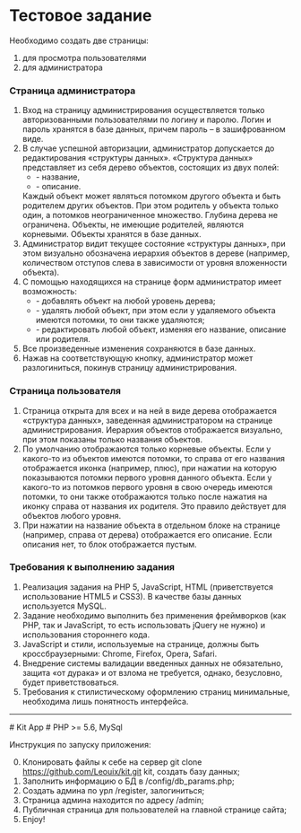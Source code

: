 <h1>Тестовое задание</h1>

Необходимо создать две страницы:
  1) для просмотра пользователями
  2) для администратора

<h3> Страница администратора</h3>
<ol>
  <li>Вход на страницу администрирования осуществляется только авторизованными пользователями по логину и паролю. Логин и пароль хранятся в базе данных, причем пароль – в зашифрованном виде.</li>
 <li>В случае успешной авторизации, администратор допускается до редактирования «структуры данных». «Структура данных» представляет из себя дерево объектов, состоящих из двух полей:
 <ul>
      <li> - название,</li>
     <li> - описание.</li>
  </ul>
    Каждый объект может являться потомком другого объекта и быть родителем других объектов. При этом родитель у объекта только один, а потомков неограниченное множество. Глубина дерева не ограничена. Объекты, не имеющие родителей, являются корневыми.
Объекты хранятся в базе данных.
  <li>Администратор видит текущее состояние «структуры данных», при этом визуально обозначена иерархия объектов в дереве (например, количеством отступов слева в зависимости от уровня вложенности объекта). </li>
  <li>С помощью находящихся на странице форм администратор имеет возможность:
    <ul>
      <li>- добавлять объект на любой уровень дерева;</li>
      <li>- удалять любой объект, при этом если у удаляемого объекта имеются потомки, то они также удаляются;</li>
      <li>- редактировать любой объект, изменяя его название, описание или родителя.</li>
    </ul>
  <li>Все произведенные изменения сохраняются в базе данных.</li>
    
  <li>Нажав на соответствующую кнопку, администратор может разлогиниться, покинув страницу администрирования.</li>
</ol>


<h3>Страница пользователя</h3>
<ol>
  <li>Страница открыта для всех и на ней в виде дерева отображается «структура данных», заведенная администратором на странице администрирования. Иерархия объектов отображается визуально, при этом показаны только названия объектов.</li>
  <li>По умолчанию отображаются только корневые объекты. Если у какого-то из объектов имеются потомки, то справа от его названия отображается иконка (например, плюс), при нажатии на которую показываются потомки первого уровня данного объекта. Если у какого-то из потомков первого уровня  в свою очередь имеются потомки, то они также отображаются только после нажатия на иконку справа от названия их родителя. Это правило действует для объектов любого уровня.</li>
  <li>При нажатии на название объекта в отдельном блоке на странице (например, справа от дерева) отображается его описание. Если описания нет, то блок отображается пустым.</li>
</ol>

<h3>Требования к выполнению задания</h3>
  <ol>
    <li>Реализация задания на PHP 5, JavaScript, HTML (приветствуется использование HTML5 и CSS3). В качестве базы данных используется MySQL.</li>
    <li>Задание необходимо выполнить без применения фреймворков (как PHP, так и JavaScript, то есть использовать jQuery не нужно) и использования стороннего кода.</li>
    <li>JavaScript и стили, используемые на странице, должны быть кроссбраузерными: Chrome, Firefox, Opera, Safari.</li>
    <li>Внедрение системы  валидации введенных  данных не обязательно, защита «от дурака» и от взлома не требуется, однако, безусловно, будет приветствоваться.</li>
    <li>Требования к стилистическому оформлению страниц минимальные, необходима лишь понятность интерфейса.</li>
  </ol>
  <hr>
# Kit App
# PHP >= 5.6, MySql

Инструкция по запуску приложения:

0. Клонировать файлы к себе на сервер git clone https://github.com/Leouix/kit.git kit, создать базу данных;
1. Заполнить информацию о БД в /config/db_params.php;
2. Создать админа по урл /register, залогиниться;
3. Страница админа находится по адресу /admin;
4. Публичная страница для пользователей на главной странице сайта;
5. Enjoy!
